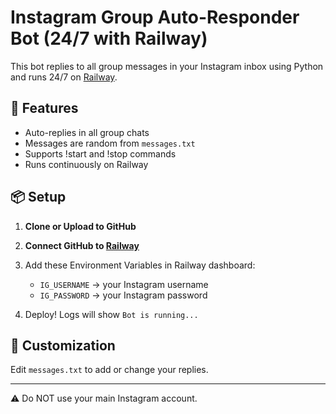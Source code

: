 
# Instagram Group Auto-Responder Bot (24/7 with Railway)

This bot replies to all group messages in your Instagram inbox using Python and runs 24/7 on [Railway](https://railway.app).

## 🚀 Features
- Auto-replies in all group chats
- Messages are random from `messages.txt`
- Supports !start and !stop commands
- Runs continuously on Railway

## 📦 Setup

1. **Clone or Upload to GitHub**
2. **Connect GitHub to [Railway](https://railway.app)**
3. Add these Environment Variables in Railway dashboard:
   - `IG_USERNAME` → your Instagram username
   - `IG_PASSWORD` → your Instagram password

4. Deploy! Logs will show `Bot is running...`

## 📝 Customization
Edit `messages.txt` to add or change your replies.

---
⚠️ Do NOT use your main Instagram account.
